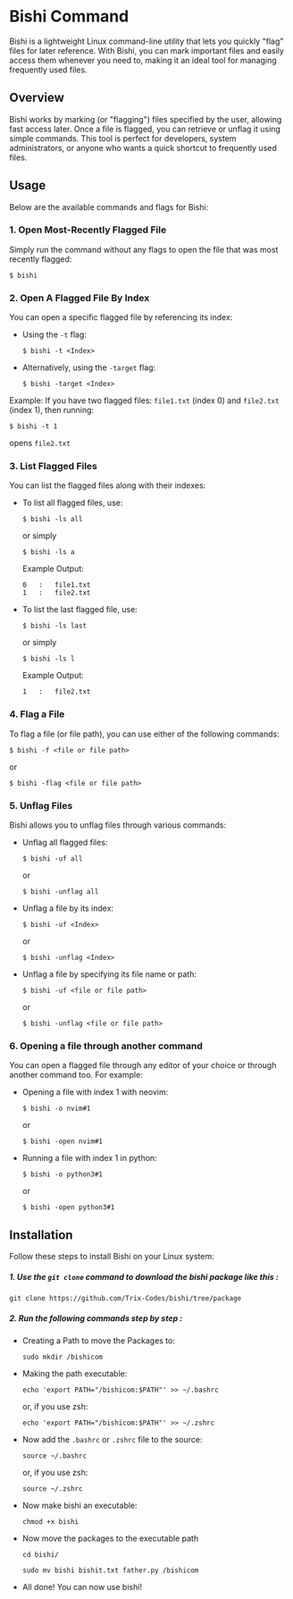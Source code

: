 # Bishi Command

Bishi is a lightweight Linux command-line utility that lets you quickly "flag" files for later reference. With Bishi, you can mark important files and easily access them whenever you need to, making it an ideal tool for managing frequently used files.
## Overview

Bishi works by marking (or "flagging") files specified by the user, allowing fast access later. Once a file is flagged, you can retrieve or unflag it using simple commands. This tool is perfect for developers, system administrators, or anyone who wants a quick shortcut to frequently used files.

## Usage

Below are the available commands and flags for Bishi:

### 1. Open Most-Recently Flagged File

Simply run the command without any flags to open the file that was most recently flagged:

```
$ bishi
```
### 2. Open A Flagged File By Index

You can open a specific flagged file by referencing its index:
- Using the `-t` flag:
    ```
    $ bishi -t <Index>
    ```
- Alternatively, using the `-target` flag:
    ```
    $ bishi -target <Index>
    ```
Example: If you have two flagged files: `file1.txt` (index 0) and `file2.txt` (index 1), then running:

    $ bishi -t 1
opens `file2.txt`

### 3. List Flagged Files

You can list the flagged files along with their indexes:
- To list all flagged files, use:
    ```
    $ bishi -ls all
    ```
    or simply
    ```
    $ bishi -ls a
    ```
    Example Output:
    ```
    0   :   file1.txt
    1   :   file2.txt
    ```
- To list the last flagged file, use:
    ```
    $ bishi -ls last
    ```
    or simply
    ```
    $ bishi -ls l
    ```
    Example Output:
    ```
    1   :   file2.txt
    ```
### 4. Flag a File
To flag a file (or file path), you can use either of the following commands:

    $ bishi -f <file or file path>
or

    $ bishi -flag <file or file path>

### 5. Unflag Files
Bishi allows you to unflag files through various commands:
- Unflag all flagged files:
    ```
    $ bishi -uf all
    ```
    or
    ```
    $ bishi -unflag all
    ```
- Unflag a file by its index:
    ```
    $ bishi -uf <Index>
    ```
    or
    ```
    $ bishi -unflag <Index>
    ```
- Unflag a file by specifying its file name or path:
    ```
    $ bishi -uf <file or file path>
    ```
    or
    ```
    $ bishi -unflag <file or file path>
    ```
### 6. Opening a file through another command
You can open a flagged file through any editor of your choice or through another command too. For example:
- Opening a file with index 1 with neovim:
    ```
    $ bishi -o nvim#1
    ```
    or
    ```
    $ bishi -open nvim#1
    ```
- Running a file with index 1 in python:
    ```
    $ bishi -o python3#1
    ```
    or
    ```
    $ bishi -open python3#1
    ```


    



## Installation
Follow these steps to install Bishi on your Linux system:
##### 1. Use the `git clone` command to download the bishi package like this :
    git clone https://github.com/Trix-Codes/bishi/tree/package

##### 2. Run the following commands step by step :
- Creating a Path to move the Packages to:
    ```
    sudo mkdir /bishicom
    ```
- Making the path executable:
    ```
    echo 'export PATH="/bishicom:$PATH"' >> ~/.bashrc
    ```
    or, if you use zsh:
    ```
    echo 'export PATH="/bishicom:$PATH"' >> ~/.zshrc
    ```
- Now add the `.bashrc` or `.zshrc` file to the source:
    ```
    source ~/.bashrc
    ```
    or, if you use zsh:
    ```
    source ~/.zshrc
    ```
- Now make bishi an executable:
    ```
    chmod +x bishi
    ```
- Now move the packages to the executable path
    ```
    cd bishi/

    sudo mv bishi bishit.txt father.py /bishicom
    ```
- All done! You can now use bishi!
